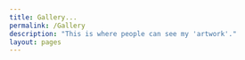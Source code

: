 ```yaml
---
title: Gallery...
permalink: /Gallery
description: "This is where people can see my 'artwork'."
layout: pages
---
```

